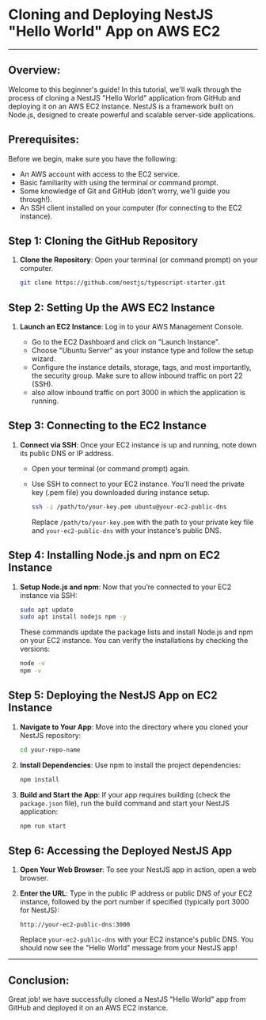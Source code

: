 
# Cloning and Deploying NestJS "Hello World" App on AWS EC2

---

## Overview:

Welcome to this beginner's guide! In this tutorial, we'll walk through the process of cloning a NestJS "Hello World" application from GitHub and deploying it on an AWS EC2 instance. NestJS is a framework built on Node.js, designed to create powerful and scalable server-side applications.

## Prerequisites:

Before we begin, make sure you have the following:

- An AWS account with access to the EC2 service.
- Basic familiarity with using the terminal or command prompt.
- Some knowledge of Git and GitHub (don’t worry, we'll guide you through!).
- An SSH client installed on your computer (for connecting to the EC2 instance).

## Step 1: Cloning the GitHub Repository

1. **Clone the Repository**: Open your terminal (or command prompt) on your computer.
   
   ```bash
   git clone https://github.com/nestjs/typescript-starter.git
   ```


## Step 2: Setting Up the AWS EC2 Instance

1. **Launch an EC2 Instance**: Log in to your AWS Management Console.
   
   - Go to the EC2 Dashboard and click on "Launch Instance".
   - Choose "Ubuntu Server" as your instance type and follow the setup wizard.
   - Configure the instance details, storage, tags, and most importantly, the security group. Make sure to allow inbound traffic on port 22 (SSH).
   - also allow inbound traffic on port 3000 in which the application is running.

## Step 3: Connecting to the EC2 Instance

1. **Connect via SSH**: Once your EC2 instance is up and running, note down its public DNS or IP address.
   
   - Open your terminal (or command prompt) again.
   - Use SSH to connect to your EC2 instance. You'll need the private key (.pem file) you downloaded during instance setup.
   
     ```bash
     ssh -i /path/to/your-key.pem ubuntu@your-ec2-public-dns
     ```

     Replace `/path/to/your-key.pem` with the path to your private key file and `your-ec2-public-dns` with your instance's public DNS.

## Step 4: Installing Node.js and npm on EC2 Instance

1. **Setup Node.js and npm**: Now that you’re connected to your EC2 instance via SSH:
   
   ```bash
   sudo apt update
   sudo apt install nodejs npm -y
   ```

   These commands update the package lists and install Node.js and npm on your EC2 instance. You can verify the installations by checking the versions:
   
   ```bash
   node -v
   npm -v
   ```

## Step 5: Deploying the NestJS App on EC2 Instance

1. **Navigate to Your App**: Move into the directory where you cloned your NestJS repository:
   
   ```bash
   cd your-repo-name
   ```

2. **Install Dependencies**: Use npm to install the project dependencies:
   
   ```bash
   npm install
   ```

3. **Build and Start the App**: If your app requires building (check the `package.json` file), run the build command and start your NestJS application:
   
   ```bash
   npm run start
   ```

## Step 6: Accessing the Deployed NestJS App

1. **Open Your Web Browser**: To see your NestJS app in action, open a web browser.

2. **Enter the URL**: Type in the public IP address or public DNS of your EC2 instance, followed by the port number if specified (typically port 3000 for NestJS):
   
   ```
   http://your-ec2-public-dns:3000
   ```

   Replace `your-ec2-public-dns` with your EC2 instance's public DNS. You should now see the "Hello World" message from your NestJS app!

---

## Conclusion:

Great job! we have  successfully cloned a NestJS "Hello World" app from GitHub and deployed it on an AWS EC2 instance. 


